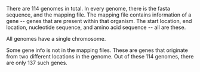 There are 114 genomes in total.
In every genome, there is the fasta sequence, and the mapping file.
The mapping file contains information of a gene -- genes that are present within that organism.
The start location, end location, nucleotide sequence, and amino acid sequence -- all are these.

All genomes have a single chromosome.

Some gene info is not in the mapping files.
These are genes that originate from two different locations in the genome.
Out of these 114 genomes, there are only 137 such genes.
